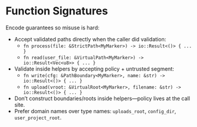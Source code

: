 # Function Signatures

Encode guarantees so misuse is hard:

- Accept validated paths directly when the caller did validation:
  - `fn process(file: &StrictPath<MyMarker>) -> io::Result<()> { ... }`
  - `fn read(user_file: &VirtualPath<MyMarker>) -> io::Result<Vec<u8>> { ... }`
- Validate inside helpers by accepting policy + untrusted segment:
  - `fn write(cfg: &PathBoundary<MyMarker>, name: &str) -> io::Result<()> { ... }`
  - `fn upload(vroot: &VirtualRoot<MyMarker>, filename: &str) -> io::Result<()> { ... }`
- Don’t construct boundaries/roots inside helpers—policy lives at the call site.
- Prefer domain names over type names: `uploads_root`, `config_dir`, `user_project_root`.
